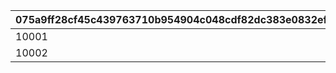 |075a9ff28cf45c439763710b954904c048cdf82dc383e0832ef02db53a320212|fb60f17ffd7d63cb59e58771285ebaa6cc7325832b03a343da502e118b9d96d0|17ee38b5638b8397147e60d91ec012758f8a8134637a0f474b83c86b29e5ea38|d66834ac2453c629bc7212b0348b2bd68be5aed54327e258ffd80f3d44d02c1b|44ae899ae4c2f99028cee7bf9e8f3bc54b491defc7c270b273e6491baae9ce4c|
| --- | --- | --- | --- | --- |
|10001|39990|-1|17|0|
|10002|47490|-1|20|0|